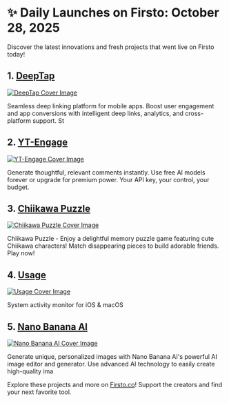 # ✨ Daily Launches on Firsto: October 28, 2025

Discover the latest innovations and fresh projects that went live on Firsto today!

## 1. [DeepTap](https://firsto.co/projects/deeptap)

[![DeepTap Cover Image](https://607255gt6f.ufs.sh/f/ViZtN9dvJxPtPwUuawmUWLhzXGjv30o5rDN1xawgOnmbq2yc)](https://firsto.co/projects/deeptap)

 Seamless deep linking platform for mobile apps. Boost user engagement and app conversions with intelligent deep links, analytics, and cross-platform support. St



## 2. [YT-Engage](https://firsto.co/projects/yt-engage)

[![YT-Engage Cover Image](https://607255gt6f.ufs.sh/f/ViZtN9dvJxPtgVOLFf9Q5duFo0B1e26hCMDlwpEixTqHa4OK)](https://firsto.co/projects/yt-engage)

 Generate thoughtful, relevant comments instantly. Use free AI models forever or upgrade for premium power. Your API key, your control, your budget.



## 3. [Chiikawa Puzzle](https://firsto.co/projects/chiikawa-puzzle)

[![Chiikawa Puzzle Cover Image](https://chiikawapuzzle.co/images/ico-500x500.png)](https://firsto.co/projects/chiikawa-puzzle)

 Chiikawa Puzzle - Enjoy a delightful memory puzzle game featuring cute Chiikawa characters!  Match disappearing pieces to build adorable friends. Play now!



## 4. [Usage](https://firsto.co/projects/usage)

[![Usage Cover Image](https://607255gt6f.ufs.sh/f/ViZtN9dvJxPtILUjQQ0VDznwxuOWP589Y1sr7C0AItmyGf46)](https://firsto.co/projects/usage)

 System activity monitor for iOS & macOS



## 5. [Nano Banana AI](https://firsto.co/projects/nano-banana-ai-6151)

[![Nano Banana AI Cover Image](https://607255gt6f.ufs.sh/f/ViZtN9dvJxPtbrXMaNC6nwDRXzrNJ5Y8bo4UaQ9uMBsK0CfG)](https://firsto.co/projects/nano-banana-ai-6151)

 Generate unique, personalized images with Nano Banana AI's powerful AI image editor and generator.  Use advanced AI technology to easily create high-quality ima




Explore these projects and more on [Firsto.co](https://firsto.co)! Support the creators and find your next favorite tool.
